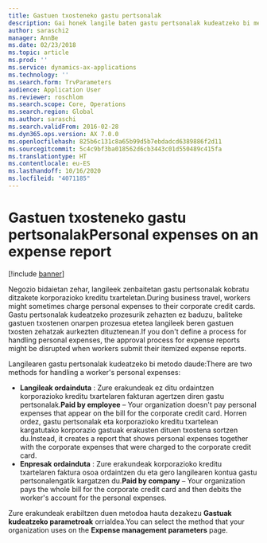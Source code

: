 ```yaml
---
title: Gastuen txosteneko gastu pertsonalak
description: Gai honek langile baten gastu pertsonalak kudeatzeko bi metodo azaltzen ditu Microsoft Dynamics 365 Finance-n.
author: saraschi2
manager: AnnBe
ms.date: 02/23/2018
ms.topic: article
ms.prod: ''
ms.service: dynamics-ax-applications
ms.technology: ''
ms.search.form: TrvParameters
audience: Application User
ms.reviewer: roschlom
ms.search.scope: Core, Operations
ms.search.region: Global
ms.author: saraschi
ms.search.validFrom: 2016-02-28
ms.dyn365.ops.version: AX 7.0.0
ms.openlocfilehash: 825b6c131c8a65b99d5b7ebdadcd6389886f2d11
ms.sourcegitcommit: 5c4c9bf3ba018562d6cb3443c01d550489c415fa
ms.translationtype: HT
ms.contentlocale: eu-ES
ms.lasthandoff: 10/16/2020
ms.locfileid: "4071185"
---
```

# <a name="personal-expenses-on-an-expense-report"></a><span data-ttu-id="bfeb4-103">Gastuen txosteneko gastu pertsonalak</span><span class="sxs-lookup"><span data-stu-id="bfeb4-103">Personal expenses on an expense report</span></span>

[!include [banner](../includes/banner.md)]

<span data-ttu-id="bfeb4-104">Negozio bidaietan zehar, langileek zenbaitetan gastu pertsonalak kobratu ditzakete korporazioko kreditu txarteletan.</span><span class="sxs-lookup"><span data-stu-id="bfeb4-104">During business travel, workers might sometimes charge personal expenses to their corporate credit cards.</span></span> <span data-ttu-id="bfeb4-105">Gastu pertsonalak kudeatzeko prozesurik zehazten ez baduzu, baliteke gastuen txostenen onarpen prozesua etetea langileek beren gastuen txosten zehatzak aurkezten dituztenean.</span><span class="sxs-lookup"><span data-stu-id="bfeb4-105">If you don't define a process for handling personal expenses, the approval process for expense reports might be disrupted when workers submit their itemized expense reports.</span></span> 

<span data-ttu-id="bfeb4-106">Langilearen gastu pertsonalak kudeatzeko bi metodo daude:</span><span class="sxs-lookup"><span data-stu-id="bfeb4-106">There are two methods for handling a worker's personal expenses:</span></span>

- <span data-ttu-id="bfeb4-107">**Langileak ordainduta** : Zure erakundeak ez ditu ordaintzen korporazioko kreditu txartelaren fakturan agertzen diren gastu pertsonalak.</span><span class="sxs-lookup"><span data-stu-id="bfeb4-107">**Paid by employee** – Your organization doesn't pay personal expenses that appear on the bill for the corporate credit card.</span></span> <span data-ttu-id="bfeb4-108">Horren ordez, gastu pertsonalak eta korporazioko kreditu txartelean kargatutako korporazio gastuak erakusten dituen txostena sortzen du.</span><span class="sxs-lookup"><span data-stu-id="bfeb4-108">Instead, it creates a report that shows personal expenses together with the corporate expenses that were charged to the corporate credit card.</span></span>
- <span data-ttu-id="bfeb4-109">**Enpresak ordainduta** : Zure erakundeak korporazioko kreditu txartelaren faktura osoa ordaintzen du eta gero langilearen kontua gastu pertsonalengatik kargatzen du.</span><span class="sxs-lookup"><span data-stu-id="bfeb4-109">**Paid by company** – Your organization pays the whole bill for the corporate credit card and then debits the worker's account for the personal expenses.</span></span>

<span data-ttu-id="bfeb4-110">Zure erakundeak erabiltzen duen metodoa hauta dezakezu **Gastuak kudeatzeko parametroak** orrialdea.</span><span class="sxs-lookup"><span data-stu-id="bfeb4-110">You can select the method that your organization uses on the **Expense management parameters** page.</span></span>
